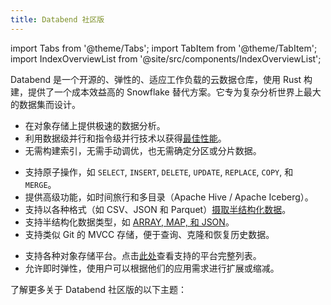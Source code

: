 ```yaml
---
title: Databend 社区版
---
```

import Tabs from '@theme/Tabs';
import TabItem from '@theme/TabItem';
import IndexOverviewList from '@site/src/components/IndexOverviewList';

Databend 是一个开源的、弹性的、适应工作负载的云数据仓库，使用 Rust 构建，提供了一个成本效益高的 Snowflake 替代方案。它专为复杂分析世界上最大的数据集而设计。

<Tabs groupId="whydatabend">
<TabItem value="Performance" label="性能">

- 在对象存储上提供极速的数据分析。
- 利用数据级并行和指令级并行技术以获得[最佳性能](https://benchmark.clickhouse.com/)。
- 无需构建索引，无需手动调优，也无需确定分区或分片数据。

</TabItem>

<TabItem value="Data Manipulation" label="数据操作">

- 支持原子操作，如 `SELECT`, `INSERT`, `DELETE`, `UPDATE`, `REPLACE`, `COPY`, 和 `MERGE`。
- 提供高级功能，如时间旅行和多目录（Apache Hive / Apache Iceberg）。
- 支持以各种格式（如 CSV、JSON 和 Parquet）[摄取半结构化数据](/guides/load-data/load)。
- 支持半结构化数据类型，如 [ARRAY, MAP, 和 JSON](/sql/sql-reference/data-types/)。
- 支持类似 Git 的 MVCC 存储，便于查询、克隆和恢复历史数据。

</TabItem>

<TabItem value="Object Storage" label="对象存储">

- 支持各种对象存储平台。点击[此处](../../../10-deploy/01-deploy/00-understanding-deployment-modes.md#supported-object-storage)查看支持的平台完整列表。
- 允许即时弹性，使用户可以根据他们的应用需求进行扩展或缩减。

</TabItem>
</Tabs>

了解更多关于 Databend 社区版的以下主题：

<IndexOverviewList />
